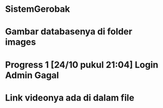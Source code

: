 # SistemGerobak
# Gambar databasenya di folder images
# Progress 1 [24/10 pukul 21:04] Login Admin Gagal
# Link videonya ada di dalam file


